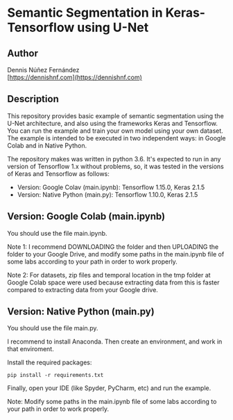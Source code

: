 
# Semantic Segmentation in Keras-Tensorflow using U-Net #


## Author ##

Dennis Núñez Fernández  
[https://dennishnf.com](https://dennishnf.com) 


## Description ##

This repository provides basic example of semantic segmentation using the U-Net architecture, and also using the frameworks Keras and Tensorflow. You can run the example and train your own model using your own dataset. The example is intended to be executed in two independent ways: in Google Colab and in Native Python.

The repository makes was written in python 3.6. It's expected to run in any version of Tensorflow 1.x without problems, so, it was tested in the versions of Keras and Tensorflow as follows: 

- Version: Google Colav (main.ipynb): Tensorflow 1.15.0, Keras 2.1.5
- Version: Native Python (main.py): Tensorflow 1.10.0, Keras 2.1.5


## Version: Google Colab (main.ipynb) ##

You should use the file main.ipynb.

Note 1: I recommend DOWNLOADING the folder and then UPLOADING the folder to your Google Drive, and modify some paths in the main.ipynb file of some labs according to your path in order to work properly.

Note 2: For datasets, zip files and temporal location in the tmp folder at Google Colab space were used because extracting data from this is faster compared to extracting data from your Google drive.


## Version: Native Python (main.py) ##

You should use the file main.py.

I recommend to install Anaconda. Then create an environment, and work in that enviroment.

Install the required packages:

```
pip install -r requirements.txt
```

Finally, open your IDE (like Spyder, PyCharm, etc) and run the example.

Note: Modify some paths in the main.ipynb file of some labs according to your path in order to work properly.

